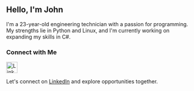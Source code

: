 ## Hello, I'm John

I'm a 23-year-old engineering technician with a passion for programming. My strengths lie in Python and Linux, and I'm currently working on expanding my skills in C#.

### Connect with Me

[<img src="https://raw.githubusercontent.com/dheereshagrwal/colored-icons/85df95b3224c5fd2639d10a1c4ed5240371f61f7/svg/linkedin.svg" alt="LinkedIn" width="30" height="30">](https://linkedin.com/in/johnle)

Let's connect on [LinkedIn](https://linkedin.com/in/johnle) and explore opportunities together.
